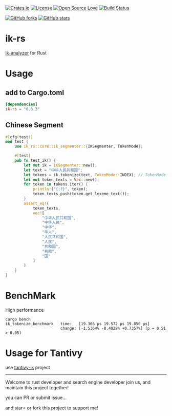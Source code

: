 <!-- Badges section here. -->
[![Crates.io](https://img.shields.io/badge/crates.io-0.3.3-green)](https://crates.io/crates/ik-rs)
[![License](https://img.shields.io/badge/license-LGPL--2.1-blue)](./LICENSE)
[![Open Source Love](https://badges.frapsoft.com/os/v1/open-source.svg?v=103)](https://github.com/blueshen/ik-rs/releases)
[![Build Status](https://app.travis-ci.com/blueshen/ik-rs.svg?branch=main)](https://app.travis-ci.com/github/blueshen/ik-rs)

[![GitHub forks](https://img.shields.io/github/forks/blueshen/ik-rs.svg?style=social&label=Fork)](https://github.com/blueshen/ik-rs/network/members)
[![GitHub stars](https://img.shields.io/github/stars/blueshen/ik-rs.svg?style=social&label=Star)](https://github.com/blueshen/ik-rs/stargazers)
<!-- /Badges section end. -->

# ik-rs

[ik-analyzer](https://github.com/blueshen/ik-analyzer) for Rust



# Usage
## add to Cargo.toml
```toml
[dependencies]
ik-rs = "0.3.3"
```

## Chinese Segment
```rust
#[cfg(test)]
mod test {
    use ik_rs::core::ik_segmenter::{IKSegmenter, TokenMode};

    #[test]
    pub fn test_ik() {
        let mut ik = IKSegmenter::new();
        let text = "中华人民共和国";
        let tokens = ik.tokenize(text, TokenMode::INDEX); // TokenMode::SEARCH
        let mut token_texts = Vec::new();
        for token in tokens.iter() {
            println!("{:?}", token);
            token_texts.push(token.get_lexeme_text());
        }
        assert_eq!(
            token_texts,
            vec![
                "中华人民共和国",
                "中华人民",
                "中华",
                "华人",
                "人民共和国",
                "人民",
                "共和国",
                "共和",
                "国"
            ]
        )
    }
}

```
# BenchMark

High performance
```shell
cargo bench
ik_tokenize_benchmark   time:   [19.366 µs 19.572 µs 19.850 µs]
                        change: [-1.5364% -0.4029% +0.7357%] (p = 0.51 > 0.05)

```
# Usage for Tantivy

use [tantivy-ik](https://github.com/blueshen/tantivy-ik) project


---
Welcome to rust developer and search engine developer join us, and maintain this project together!

you can PR or submit issue...

and star⭐️ or fork this project to support me!